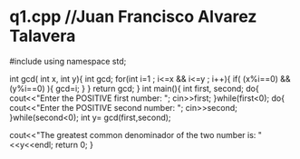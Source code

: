 # q1.cpp                                   //Juan Francisco Alvarez Talavera 
#include <iostream>
using namespace std;

int gcd( int x, int y){
  int gcd;
  for(int i=1 ; i<=x && i<=y  ; i++){
    if( (x%i==0) && (y%i==0) ){
      gcd=i;
    }
  }
  return gcd;
}
int main(){
  int first, second;
  do{
  cout<<"Enter the POSITIVE first number: ";
  cin>>first;
  }while(first<0);
  do{
  cout<<"Enter the POSITIVE second number: ";
  cin>>second;
  }while(second<0);
  int y= gcd(first,second);

  cout<<"The greatest common denominador of the two number is: "<<y<<endl;
  return 0;
}
